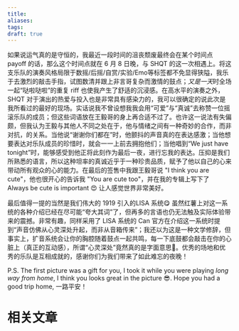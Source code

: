 ```yaml
---
title: 
aliases: 
tags: 
draft: true
---
```


如果说运气真的是守恒的，我最近一段时间的沮丧颓废最终会在某个时间点 payoff 的话，那么这个时间点就在 6 月 8 日晚，与 SHQT 的这一次相遇上。将这支乐队的演奏风格局限于数摇/后摇/自赏/实验/Emo等标签都不免显得狭隘，我乐于去激烈的敲击手指，试图数清并跟上非言哥复杂而激情的鼓点；*又是一天*时全场一起“哒啦哒啦”的重复 riff 也使我产生了舒适的沉浸感。在高水平的演奏之外，SHQT 对于演出的热爱与投入也是非常具有感染力的，我可以很确定的说此次是我所看过的最好的现场。实话说我不曾设想我我会用“可爱”与“真诚”去称赞一位摇滚乐队的成员；但这些词语放在王毅哥的身上再合适不过了。也许这一说法有失偏颇，但我认为王毅与其他人不同之处在于，他与情绪之间有一种奇妙的合作，而非对抗，的关系。当他说“谢谢你们都在”时，他颤抖的声音真的在表达感激；当他想要表达对乐队成员的珍惜时，就会一一上前去拥抱他们；当他唱到“We just have tonight”时，能够感受到他正将此刻作为最后一夜，进行忘我的表达。压抑是我们所熟悉的语言，所以这种坦率的真诚近乎于一种珍贵品质，赋予了他以自己的心来带动所有观众的心的能力。在最后的签售中我跟王毅哥说 "I think you are cute"，他也很开心的告诉我 "You are cute too"，并在我的专辑上写下了 Always be cute is important 😍 让人感觉世界非常美好。

最后值得一提的当然是我们伟大的 1919 引入的LISA 系统😋 虽然红薯上对这一系统的各种介绍已经在尽可能“夸大其词”了，但再多的言语也仍无法触及实际体验带来的震撼。非常有趣，同样采用了 LISA 系统的 Can 官方在介绍这一系统时提到“声音仿佛从心灵深处升起，而非从音箱传来”；我还以为这是一种文学修辞，但事实上，扩音系统会让你的胸腔随着鼓点一起共鸣，每一下底鼓都会敲击在你的心脏上（真正的互动感），所谓“心灵深处”竟然真的是字面意思🤣。优秀的场地和优秀的乐队是互相成就的，感谢你们为我们带来了如此难忘的夜晚！

P.S. The first picture was a gift for you, I took it while you were playing *long way from home*, I think you looks great in the picture 😎. Hope you had a good trip home, 一路平安！

# 相关文章

